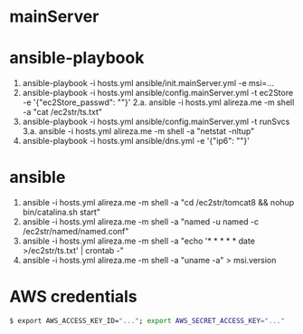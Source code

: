mainServer
===

# ansible-playbook
1. ansible-playbook -i hosts.yml ansible/init.mainServer.yml -e msi=...
2. ansible-playbook -i hosts.yml ansible/config.mainServer.yml -t ec2Store -e '{"ec2Store_passwd": ""}'
2.a. ansible -i hosts.yml alireza.me -m shell -a "cat /ec2str/ts.txt"
3. ansible-playbook -i hosts.yml ansible/config.mainServer.yml -t runSvcs
3.a. ansible -i hosts.yml alireza.me -m shell -a "netstat -nltup" 
4. ansible-playbook -i hosts.yml ansible/dns.yml -e '{"ip6": ""}'

# ansible
1. ansible -i hosts.yml alireza.me -m shell -a "cd /ec2str/tomcat8 && nohup bin/catalina.sh start"
2. ansible -i hosts.yml alireza.me -m shell -a "named -u named -c /ec2str/named/named.conf"
3. ansible -i hosts.yml alireza.me -m shell -a "echo '* * * * * date >/ec2str/ts.txt' | crontab -"
4. ansible -i hosts.yml alireza.me -m shell -a "uname -a" > msi.version

# AWS credentials
```bash
$ export AWS_ACCESS_KEY_ID="..."; export AWS_SECRET_ACCESS_KEY="..."
```
